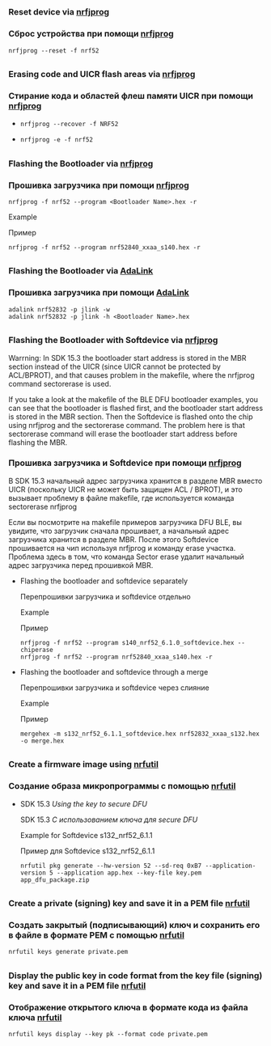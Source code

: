 
## 
### Reset device via [nrfjprog](https://www.nordicsemi.com/?sc_itemid=%7B56868165-9553-444D-AA57-15BDE1BF6B49%7D)
### Сброс устройства при помощи [nrfjprog](https://www.nordicsemi.com/?sc_itemid=%7B56868165-9553-444D-AA57-15BDE1BF6B49%7D)
  
  ```
  nrfjprog --reset -f nrf52
  ```

## 
### Erasing code and UICR flash areas via [nrfjprog](https://www.nordicsemi.com/?sc_itemid=%7B56868165-9553-444D-AA57-15BDE1BF6B49%7D)
### Стирание кода и областей флеш памяти UICR при помощи [nrfjprog](https://www.nordicsemi.com/?sc_itemid=%7B56868165-9553-444D-AA57-15BDE1BF6B49%7D)
  
* ```
  nrfjprog --recover -f NRF52
  ```

* ```
  nrfjprog -e -f nrf52
  ```
## 
### Flashing the Bootloader via [nrfjprog](https://www.nordicsemi.com/?sc_itemid=%7B56868165-9553-444D-AA57-15BDE1BF6B49%7D)
### Прошивка загрузчика при помощи [nrfjprog](https://www.nordicsemi.com/?sc_itemid=%7B56868165-9553-444D-AA57-15BDE1BF6B49%7D)

  ```
  nrfjprog -f nrf52 --program <Bootloader Name>.hex -r
  ```
  
  Example
  
  Пример
  
  ```
  nrfjprog -f nrf52 --program nrf52840_xxaa_s140.hex -r
  ```
  
## 
### Flashing the Bootloader via [AdaLink](https://github.com/adafruit/Adafruit_Adalink)
### Прошивка загрузчика при помощи [AdaLink](https://github.com/adafruit/Adafruit_Adalink)

  ```
  adalink nrf52832 -p jlink -w
  adalink nrf52832 -p jlink -h <Bootloader Name>.hex
  ```
  
## 
### Flashing the Bootloader with Softdevice via [nrfjprog](https://www.nordicsemi.com/?sc_itemid=%7B56868165-9553-444D-AA57-15BDE1BF6B49%7D)

Warrning:
In SDK 15.3 the bootloader start address is stored in the MBR section instead of the UICR (since UICR cannot be protected by ACL/BPROT), and that causes problem in the makefile, where the nrfjprog command sectorerase is used.

If you take a look at the makefile of the BLE DFU bootloader examples, you can see that the bootloader is flashed first, and the bootloader start address is stored in the MBR section. Then the Softdevice is flashed onto the chip using nrfjprog and the sectorerase command. The problem here is that sectorerase command will erase the bootloader start address before flashing the MBR.

### Прошивка загрузчика и Softdevice при помощи [nrfjprog](https://www.nordicsemi.com/?sc_itemid=%7B56868165-9553-444D-AA57-15BDE1BF6B49%7D)
В SDK 15.3 начальный адрес загрузчика хранится в разделе MBR вместо UICR (поскольку UICR не может быть защищен ACL / BPROT), и это вызывает проблему в файле makefile, где используется команда sectorerase nrfjprog

Если вы посмотрите на makefile примеров загрузчика DFU BLE, вы увидите, что загрузчик сначала прошивает, а начальный адрес загрузчика хранится в разделе MBR. После этого Softdevice прошивается на чип используя nrfjprog и команду erase участка. Проблема здесь в том, что команда Sector erase удалит начальный адрес загрузчика перед прошивкой MBR.

* Flashing the bootloader and softdevice separately

  Перепрошивки загрузчика и softdevice отдельно
  
  Example
  
  Пример
  
  ```
  nrfjprog -f nrf52 --program s140_nrf52_6.1.0_softdevice.hex --chiperase
  nrfjprog -f nrf52 --program nrf52840_xxaa_s140.hex -r
  ```
  
* Flashing the bootloader and softdevice through a merge

  Перепрошивки загрузчика и softdevice через слияние
  
  Example
  
  Пример
  ```
  mergehex -m s132_nrf52_6.1.1_softdevice.hex nrf52832_xxaa_s132.hex -o merge.hex
  ```
  
## 
### Create a firmware image using [nrfutil](https://github.com/NordicSemiconductor/pc-nrfutil)
### Создание образа микропрограммы с помощью [nrfutil](https://github.com/NordicSemiconductor/pc-nrfutil)
  
* SDK 15.3 *Using the key to secure DFU*

  SDK 15.3 *С использованием ключа для secure DFU* 
  
  Example for Softdevice s132_nrf52_6.1.1
  
  Пример для Softdevice s132_nrf52_6.1.1
  ```
  nrfutil pkg generate --hw-version 52 --sd-req 0xB7 --application-version 5 --application app.hex --key-file key.pem app_dfu_package.zip
  ```
  
## 
### Create a private (signing) key and save it in a PEM file [nrfutil](https://github.com/NordicSemiconductor/pc-nrfutil)
### Создать закрытый (подписывающий) ключ и сохранить его в файле в формате PEM с помощью [nrfutil](https://github.com/NordicSemiconductor/pc-nrfutil)
  
  ```
  nrfutil keys generate private.pem
  ```
  
## 
### Display the public key in code format from the key file (signing) key and save it in a PEM file [nrfutil](https://github.com/NordicSemiconductor/pc-nrfutil)
### Отображение открытого ключа в формате кода из файла ключа [nrfutil](https://github.com/NordicSemiconductor/pc-nrfutil)
  
  ```
  nrfutil keys display --key pk --format code private.pem
  ```
